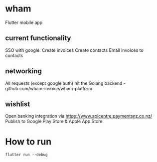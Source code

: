 # wham

Flutter mobile app

## current functionality

SSO with google.
Create invoices
Create contacts
Email invoices to contacts

## networking

All requests (except google auth) hit the Golang backend - github.com/wham-invoice/wham-platform

## wishlist

Open banking integration via https://www.apicentre.paymentsnz.co.nz/
Publish to Google Play Store & Apple App Store

# How to run 

`flutter run --debug`
